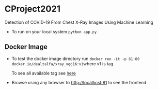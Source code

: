 # CProject2021
Detection of COVID-19 From Chest X-Ray Images Using Machine Learning

* To run on your local system 
`python app.py`

## Docker Image
* To test the docker image directory run 
```docker run -it -p 81:80  docker.io/dealtalfa/xray_vgg16:v1```where v1 is tag

  To see all available tag see [here](https://hub.docker.com/repository/docker/dealtalfa/xray_vgg16)

* Browse using any browser to [http://localhost:81](http://localhost:81) to see the frontend

